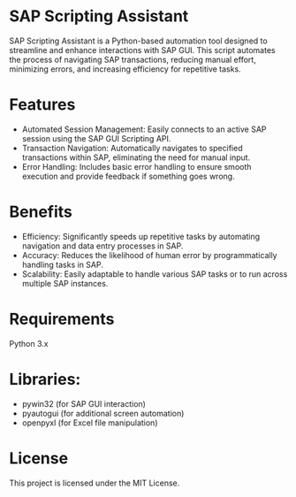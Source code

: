 # SAP Scripting Assistant
SAP Scripting Assistant is a Python-based automation tool designed to streamline and enhance interactions with SAP GUI. This script automates the process of navigating SAP transactions, reducing manual effort, minimizing errors, and increasing efficiency for repetitive tasks.

# Features
 - Automated Session Management: Easily connects to an active SAP session using the SAP GUI Scripting API.
 - Transaction Navigation: Automatically navigates to specified transactions within SAP, eliminating the need for manual input.
 - Error Handling: Includes basic error handling to ensure smooth execution and provide feedback if something goes wrong.
# Benefits
 - Efficiency: Significantly speeds up repetitive tasks by automating navigation and data entry processes in SAP.
 - Accuracy: Reduces the likelihood of human error by programmatically handling tasks in SAP.
 - Scalability: Easily adaptable to handle various SAP tasks or to run across multiple SAP instances.
# Requirements
Python 3.x
# Libraries:
 - pywin32 (for SAP GUI interaction)
 - pyautogui (for additional screen automation)
 - openpyxl (for Excel file manipulation)
# License
This project is licensed under the MIT License.

